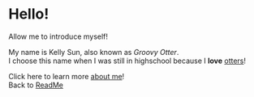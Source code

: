 
# Hello!  

Allow me to introduce myself!   

My name is Kelly Sun, also known as *Groovy Otter*.  
I choose this name when I was still in highschool because I **love** [otters](https://www.treehugger.com/thmb/aLu4aYWfWo0r8qTIAzQGilJHQ2Y=/768x0/filters:no_upscale():max_bytes(150000):strip_icc():format(webp)/__opt__aboutcom__coeus__resources__content_migration__mnn__images__2015__09__river-otters-lead-photo-86eef01e35714da9a6dd974f321e3504.jpg)!


Click here to learn more [about me](AboutMe.md)!  
Back to [ReadMe](README.md)
